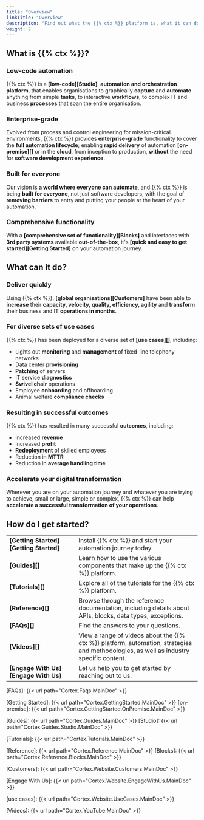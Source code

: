 ```yaml
---
title: "Overview"
linkTitle: "Overview"
description: "Find out what the {{% ctx %}} platform is, what it can do, and how you can get started?"
weight: 2
---
```


## What is {{% ctx %}}?

### Low-code automation

{{% ctx %}} is a **[low-code][Studio]**, **automation and orchestration platform**, that enables organisations to graphically **capture** and **automate** anything from simple **tasks**, to interactive **workflows**, to complex IT and business **processes** that span the entire organisation.

### Enterprise-grade

Evolved from process and control engineering for mission-critical environments, {{% ctx %}} provides **enterprise-grade** functionality to cover the **full automation lifecycle**; enabling **rapid delivery** of automation **[on-premise][]** or in the **cloud**, from inception to production, **without** the need for **software development experience**.

### Built for everyone

Our vision is **a world where everyone can automate**, and {{% ctx %}} is being **built for everyone**, not just software developers, with the goal of **removing barriers** to entry and putting your people at the heart of your automation.

### Comprehensive functionality

With a **[comprehensive set of functionality][Blocks]** and interfaces with **3rd party systems** available **out-of-the-box**, it's **[quick and easy to get started][Getting Started]** on your automation journey.

## What can it do?

### Deliver quickly

Using {{% ctx %}}, **[global organisations][Customers]** have been able to **increase** their **capacity, velocity, quality, efficiency, agility** and **transform** their business and IT **operations in months**.

### For diverse sets of use cases

{{% ctx %}} has been deployed for a diverse set of **[use cases][]**, including:

* Lights out **monitoring** and **management** of fixed-line telephony networks
* Data center **provisioning**
* **Patching** of servers
* IT service **diagnostics**
* **Swivel chair** operations
* Employee **onboarding** and offboarding
* Animal welfare **compliance checks**

### Resulting in successful outcomes

{{% ctx %}} has resulted in many successful **outcomes**, including:

* Increased **revenue**
* Increased **profit**
* **Redeployment** of skilled employees
* Reduction in **MTTR**
* Reduction in **average handling time**

### Accelerate your digital transformation

Wherever you are on your automation journey and whatever you are trying to achieve, small or large, simple or complex, {{% ctx %}} can help **accelerate a successful transformation of your operations**.

## How do I get started?

|||
|-----------|-------------|
|**[Getting&nbsp;Started][Getting Started]**|Install {{% ctx %}} and start your automation journey today.|
|**[Guides][]**|Learn how to use the various components that make up the {{% ctx %}} platform.|
|**[Tutorials][]**|Explore all of the tutorials for the {{% ctx %}} platform.|
|**[Reference][]**|Browse through the reference documentation, including details about APIs, blocks, data types, exceptions.|
|**[FAQs][]**|Find the answers to your questions.|
|**[Videos][]**|View a range of videos about the {{% ctx %}} platform, automation, strategies and methodologies, as well as industry specific content.|
|**[Engage&nbsp;With&nbsp;Us][Engage With Us]**|Let us help you to get started by reaching out to us.|

[FAQs]: {{< url path="Cortex.Faqs.MainDoc" >}}

[Getting Started]: {{< url path="Cortex.GettingStarted.MainDoc" >}}
[on-premise]: {{< url path="Cortex.GettingStarted.OnPremise.MainDoc" >}}

[Guides]: {{< url path="Cortex.Guides.MainDoc" >}}
[Studio]: {{< url path="Cortex.Guides.Studio.MainDoc" >}}

[Tutorials]: {{< url path="Cortex.Tutorials.MainDoc" >}}

[Reference]: {{< url path="Cortex.Reference.MainDoc" >}}
[Blocks]: {{< url path="Cortex.Reference.Blocks.MainDoc" >}}

[Customers]: {{< url path="Cortex.Website.Customers.MainDoc" >}}

[Engage With Us]: {{< url path="Cortex.Website.EngageWithUs.MainDoc" >}}

[use cases]: {{< url path="Cortex.Website.UseCases.MainDoc" >}}

[Videos]: {{< url path="Cortex.YouTube.MainDoc" >}}
